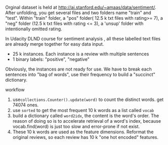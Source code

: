 Orginal dataset is held at http://ai.stanford.edu/~amaas/data/sentiment/. After unfolding, you get several files and two folders name "train" and "test". Within "train" folder, a "pos" folder( 12.5 k txt files with rating>= 7), a "neg" folder (12.5 k txt files with rating <= 3), a 'unsup' folder with intentionally omitted rating. 

In Udacity DLND course for sentiment analysis , all these labelled text files are already merge together for easy data input. 

- 25 k instances. Each instance is a review with multiple sentences
- 1 binary labels: "positive", "negative"

Obviously, the instances are not ready for use. We have to break each sentences into "bag of words", use their frequency to build a "succinct" dictionary.



workflow

1. use`collections.Counter().update(word)` to count the distinct words. get 74074 ones.
2. use `sorted` to get the most frequent 10 k words as a list called `vocab`
3. build a dictionary called `word2idx`, the content is the word's order. The reason of doing so is to accelerate retrieval of a word's index, because vocab.find(word) is just too slow and error-prone if not exist.
4. These 10 k words are used as the feature dimensions. Reformat the original reviews, so each review has 10 k "one hot encoded" features.

